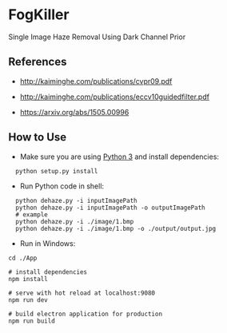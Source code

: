 # FogKiller

Single Image Haze Removal Using Dark Channel Prior

## References

- http://kaiminghe.com/publications/cvpr09.pdf

- http://kaiminghe.com/publications/eccv10guidedfilter.pdf

- https://arxiv.org/abs/1505.00996

## How to Use 

- Make sure you are using [Python 3](http://python.org/) and install dependencies:

```shell
  python setup.py install
```

- Run Python code in shell:

```shell
  python dehaze.py -i inputImagePath
  python dehaze.py -i inputImagePath -o outputImagePath
  # example
  python dehaze.py -i ./image/1.bmp
  python dehaze.py -i ./image/1.bmp -o ./output/output.jpg
```

- Run in Windows:

```shell
cd ./App

# install dependencies
npm install

# serve with hot reload at localhost:9080
npm run dev

# build electron application for production
npm run build
```
